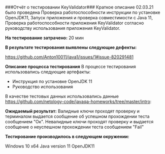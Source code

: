 ###Отчёт о тестировании KeyValidator###
Краткое описание
02.03.21 было проведена Проверка работоспособности инструкции по установке OpenJDK11, Запуск приложения и проверка совместимости с Java 11, Проверка работоспособности приложения KeyValidator согласно руководству использования приложения KeyValidator.

**На тестирование затрачено:** 20 мин

**В результате тестирования выявлены следующие дефекты:**

https://github.com/Anton10011/java1/issues/1#issue-820291481

**Описание процесса тестирования**
В процессе тестирования использовались следующие артефакты:

- Инструкция по установке OpenJDK 11
- Руководство использования


В качестве тестовых данных использовались данные https://github.com/netology-code/javaqa-homeworks/tree/master/intro:

**Ожидаемый результат:**
Валидные ключи проходят проверку и терминалом выдается сообщение об успешном прохождении теста сообщением "Ок". Невалидные ключи проходят проверку и выдается сообщение о неуспешном прохождении теста сообщением "Fail"

**Тестирование производилось в следующем окружении:**

Windows 10 x64
Java version 11
OpenJDK11
